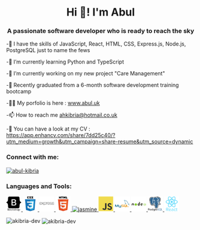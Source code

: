 <h1 align="center">Hi 👋! I'm Abul</h1>

<h3 align="center">A passionate software developer who is ready to reach the sky</h3>
 
-💬 I have the skills of JavaScript, React, HTML, CSS, Express.js, Node.js, PostgreSQL just to name the fews

-🔭 I’m currently learning Python and TypeScript

-🌱 I’m currently working on my new project "Care Management"

-💬 Recently graduated from a 6-month software development training bootcamp

-👨‍💻 My porfolio is here : www.abul.uk

-📫 How to reach me ahkibria@hotmail.co.uk

-📄 You can have a look at my CV : https://app.enhancv.com/share/7dd25c40/?utm_medium=growth&utm_campaign=share-resume&utm_source=dynamic

<h3 align="left">Connect with me:</h3>
<p align="left">
<a href="https://linkedin.com/in/abul-kibria" target="blank"><img align="center" src="https://raw.githubusercontent.com/rahuldkjain/github-profile-readme-generator/master/src/images/icons/Social/linked-in-alt.svg" alt="abul-kibria" height="30" width="40" /></a>
</p>
<h3 align="left">Languages and Tools:</h3>
<p align="left"> <a href="https://getbootstrap.com" target="_blank" rel="noreferrer"> <img src="https://raw.githubusercontent.com/devicons/devicon/master/icons/bootstrap/bootstrap-plain-wordmark.svg" alt="bootstrap" width="40" height="40"/> </a> <a href="https://www.w3schools.com/css/" target="_blank" rel="noreferrer"> <img src="https://raw.githubusercontent.com/devicons/devicon/master/icons/css3/css3-original-wordmark.svg" alt="css3" width="40" height="40"/> </a> <a href="https://expressjs.com" target="_blank" rel="noreferrer"> <img src="https://raw.githubusercontent.com/devicons/devicon/master/icons/express/express-original-wordmark.svg" alt="express" width="40" height="40"/> </a> <a href="https://www.w3.org/html/" target="_blank" rel="noreferrer"> <img src="https://raw.githubusercontent.com/devicons/devicon/master/icons/html5/html5-original-wordmark.svg" alt="html5" width="40" height="40"/> </a> <a href="https://jasmine.github.io/" target="_blank" rel="noreferrer"> <img src="https://www.vectorlogo.zone/logos/jasmine/jasmine-icon.svg" alt="jasmine" width="40" height="40"/> </a> <a href="https://developer.mozilla.org/en-US/docs/Web/JavaScript" target="_blank" rel="noreferrer"> <img src="https://raw.githubusercontent.com/devicons/devicon/master/icons/javascript/javascript-original.svg" alt="javascript" width="40" height="40"/> </a> <a href="https://www.mysql.com/" target="_blank" rel="noreferrer"> <img src="https://raw.githubusercontent.com/devicons/devicon/master/icons/mysql/mysql-original-wordmark.svg" alt="mysql" width="40" height="40"/> </a> <a href="https://nodejs.org" target="_blank" rel="noreferrer"> <img src="https://raw.githubusercontent.com/devicons/devicon/master/icons/nodejs/nodejs-original-wordmark.svg" alt="nodejs" width="40" height="40"/> </a> <a href="https://www.postgresql.org" target="_blank" rel="noreferrer"> <img src="https://raw.githubusercontent.com/devicons/devicon/master/icons/postgresql/postgresql-original-wordmark.svg" alt="postgresql" width="40" height="40"/> </a> <a href="https://reactjs.org/" target="_blank" rel="noreferrer"> <img src="https://raw.githubusercontent.com/devicons/devicon/master/icons/react/react-original-wordmark.svg" alt="react" width="40" height="40"/> </a></p>
<p><img align="left" src="https://github-readme-stats.vercel.app/api/top-langs?username=akibria-dev&show_icons=true&locale=en&layout=compact" alt="akibria-dev" /></p>

<p>&nbsp;<img align="center" src="https://github-readme-stats.vercel.app/api?username=akibria-dev&show_icons=true&locale=en" alt="akibria-dev" /></p>
